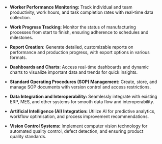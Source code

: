 - **Worker Performance Monitoring:** Track individual and team productivity, work hours, and task completion rates with real-time data collection.

- **Work Progress Tracking:** Monitor the status of manufacturing processes from start to finish, ensuring adherence to schedules and milestones.

- **Report Creation:** Generate detailed, customizable reports on performance and production progress, with export options in various formats.

- **Dashboards and Charts:** Access real-time dashboards and dynamic charts to visualize important data and trends for quick insights.

- **Standard Operating Procedures (SOP) Management:** Create, store, and manage SOP documents with version control and access restrictions.

- **Data Integration and Interoperability:** Seamlessly integrate with existing ERP, MES, and other systems for smooth data flow and interoperability.

- **Artificial Intelligence (AI) Integration:** Utilize AI for predictive analytics, workflow optimisation, and process improvement recommendations.

- **Vision Control Systems:** Implement computer vision technology for automated quality control, defect detection, and ensuring product quality standards.
